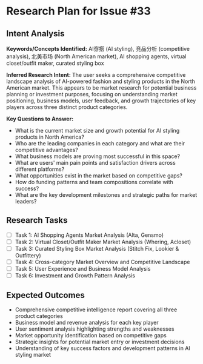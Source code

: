 # Research Plan for Issue #33

## Intent Analysis
**Keywords/Concepts Identified:** AI穿搭 (AI styling), 竞品分析 (competitive analysis), 北美市场 (North American market), AI shopping agents, virtual closet/outfit maker, curated styling box

**Inferred Research Intent:** The user seeks a comprehensive competitive landscape analysis of AI-powered fashion and styling products in the North American market. This appears to be market research for potential business planning or investment purposes, focusing on understanding market positioning, business models, user feedback, and growth trajectories of key players across three distinct product categories.

**Key Questions to Answer:**
- What is the current market size and growth potential for AI styling products in North America?
- Who are the leading companies in each category and what are their competitive advantages?
- What business models are proving most successful in this space?
- What are users' main pain points and satisfaction drivers across different platforms?
- What opportunities exist in the market based on competitive gaps?
- How do funding patterns and team compositions correlate with success?
- What are the key development milestones and strategic paths for market leaders?

## Research Tasks
- [ ] Task 1: AI Shopping Agents Market Analysis (Alta, Gensmo)
- [ ] Task 2: Virtual Closet/Outfit Maker Market Analysis (Whering, Acloset) 
- [ ] Task 3: Curated Styling Box Market Analysis (Stitch Fix, Lookier & Outfittery)
- [ ] Task 4: Cross-category Market Overview and Competitive Landscape
- [ ] Task 5: User Experience and Business Model Analysis
- [ ] Task 6: Investment and Growth Pattern Analysis

## Expected Outcomes
- Comprehensive competitive intelligence report covering all three product categories
- Business model and revenue analysis for each key player
- User sentiment analysis highlighting strengths and weaknesses
- Market opportunity identification based on competitive gaps
- Strategic insights for potential market entry or investment decisions
- Understanding of key success factors and development patterns in AI styling market